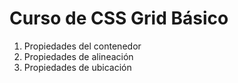 # Curso de CSS Grid Básico

1. Propiedades del contenedor
2. Propiedades de alineación
3. Propiedades de ubicación